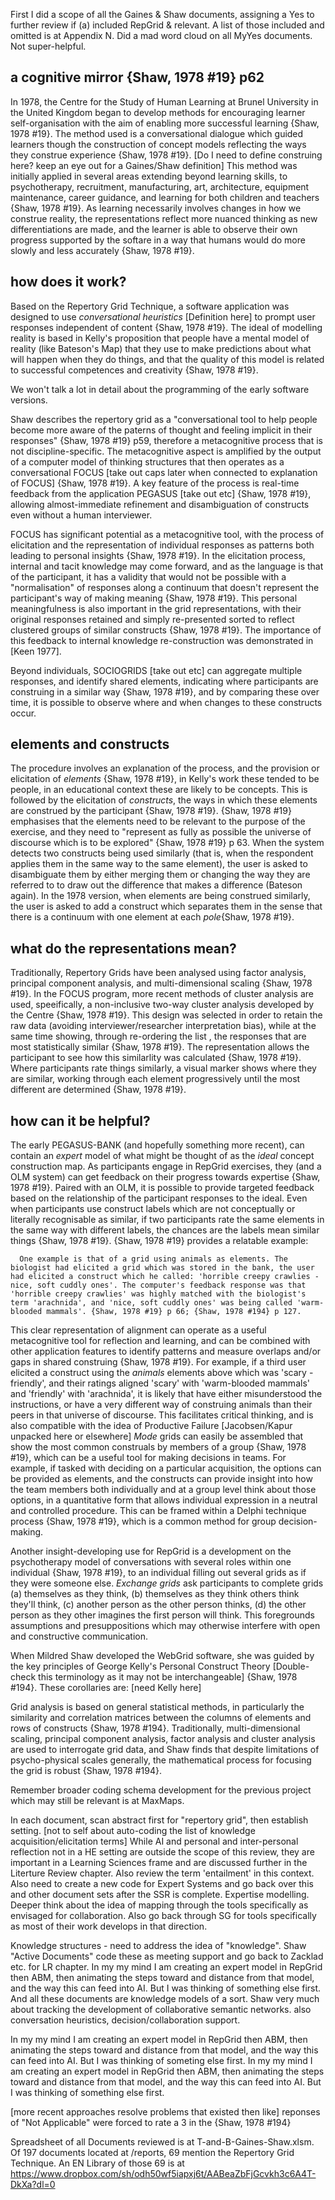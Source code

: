 First I did a scope of all the Gaines &  Shaw documents, assigning a Yes to further review if (a) included RepGrid & relevant. A list of those included and omitted is at Appendix N.
Did a mad word cloud on all MyYes documents. Not super-helpful.

## a cognitive mirror {Shaw, 1978 #19} p62

In 1978, the Centre for the Study of Human Learning at Brunel University in the United Kingdom began to develop methods for encouraging learner self-organisation with the aim of enabling more successful learning {Shaw, 1978 #19}. The method used is a conversational dialogue which guided learners though the construction of concept models reflecting the ways they construe experience {Shaw, 1978 #19}. [Do I need to define construing here? keep an eye out for a Gaines/Shaw definition] This method was initially applied in several areas extending beyond learning skills, to psychotherapy, recruitment, manufacturing, art, architecture, equipment maintenance, career guidance, and learning for both children and teachers {Shaw, 1978 #19}. As learning necessarily involves changes in how we construe reality, the representations reflect more nuanced thinking as new differentiations are made, and the learner is able to observe their own progress supported by the softare in a way that humans would do more slowly and less accurately {Shaw, 1978 #19}.

## how does it work?
Based on the Repertory Grid Technique, a software application was designed to use _conversational heuristics_ [Definition here] to prompt user responses independent of content {Shaw, 1978 #19}. The ideal of modelling reality is based in Kelly's proposition that people have a mental model of reality (like Bateson's Map) that they use to make predictions about what will happen when they do things, and that the quality of this model is related to successful competences and creativity {Shaw, 1978 #19}.

We won't talk a lot in detail about the programming of the early software versions.

Shaw describes the repertory grid as a "conversational tool to help people become more aware of the paterns of thought and feeling implicit in their responses" {Shaw, 1978 #19} p59, therefore a metacognitive process that is not discipline-specific.  The metacognitive aspect is amplified by the output of a computer model of thinking structures that then operates as a conversational FOCUS [take out caps later when connected to explanation of FOCUS] {Shaw, 1978 #19}. A key feature of the process is real-time feedback from the application PEGASUS [take out etc] {Shaw, 1978 #19}, allowing almost-immediate refinement and disambiguation of constructs even without a human interviewer.

FOCUS has significant potential as a metacognitive tool, with the process of elicitation and the representation of individual responses as patterns both leading to personal insights {Shaw, 1978 #19}. In the elicitation process, internal and tacit knowledge may come forward, and as the language is that of the participant, it has a validity that would not be possible with a "normalisation" of responses along a continuum that doesn't represent the participant's way of making meaning {Shaw, 1978 #19}. This personal meaningfulness is also important in the grid representations, with their original responses retained and simply re-presented sorted to reflect clustered groups of similar constructs {Shaw, 1978 #19}. The importance of this feedback to internal knowledge re-construction was demonstrated in [Keen 1977].

Beyond individuals, SOCIOGRIDS [take out etc] can aggregate multiple responses, and identify shared elements, indicating where participants are construing in a similar way {Shaw, 1978 #19}, and by comparing these over time, it is possible to observe where and when changes to these constructs occur.



## elements and constructs
The procedure involves an explanation of the process, and the provision or elicitation of _elements_ {Shaw, 1978 #19}, in Kelly's work these tended to be people, in an educational context these are likely to be concepts. This is followed by the elicitation of _constructs_, the ways in which these elements are construed by the participant {Shaw, 1978 #19}. {Shaw, 1978 #19} emphasises that the elements need to be relevant to the purpose of the exercise, and they need to "represent as fully as possible the universe of discourse which is to be explored" {Shaw, 1978 #19} p 63. When the system detects two constructs being used similarly (that is, when the respondent applies them in the same way to the same element), the user is asked to disambiguate them by either merging them or changing the way they are referred to to draw out the difference that makes a difference (Bateson again). In the 1978 version, when elements are being construed similarly, the user is asked to add a construct which separates them in the sense that there is a continuum with one element at each _pole_{Shaw, 1978 #19}.


## what do the representations mean?

Traditionally, Repertory Grids have been analysed using factor analysis,  principal component analysis, and multi-dimensional scaling {Shaw, 1978 #19}. In the FOCUS program, more recent methods of cluster analysis are used, speeifically, a non-inclusive two-way cluster analysis developed by the Centre {Shaw, 1978 #19}. This design was selected in order to retain the raw data (avoiding interviewer/researcher interpretation bias), while at the same time showing, through re-ordering the list , the responses that are most statistically similar {Shaw, 1978 #19}. The representation allows the participant to see how this similarlity was calculated {Shaw, 1978 #19}. Where participants rate things similarly, a visual marker shows where they are similar, working through each element progressively until the most different are determined {Shaw, 1978 #19}.

## how can it be helpful?

The early PEGASUS-BANK (and hopefully something more recent), can contain an _expert_ model of what might be thought of as the _ideal_ concept construction map. As participants engage in RepGrid exercises, they (and a OLM system) can get feedback on their progress towards expertise {Shaw, 1978 #19}. Paired with an OLM, it is possible to provide targeted feedback based on the relationship of the participant responses to the ideal. Even when participants use construct labels which are not conceptually or literally recognisable as similar, if two participants rate the same elements in the same way with different labels, the chances are the labels mean similar things {Shaw, 1978 #19}. {Shaw, 1978 #19} provides a relatable example:

      One example is that of a grid using animals as elements. The biologist had elicited a grid which was stored in the bank, the user had elicited a construct which he called: 'horrible creepy crawlies - nice, soft cuddly ones'. The computer's feedback response was that 'horrible creepy crawlies' was highly matched with the biologist's term 'arachnida', and 'nice, soft cuddly ones' was being called 'warm-blooded mammals'. {Shaw, 1978 #19} p 66; {Shaw, 1978 #194} p 127.

This clear representation of alignment can operate as a useful metacognitive tool for reflection and learning, and can be combined with other application features to identify patterns and measure overlaps and/or gaps in shared construing {Shaw, 1978 #19}. For example, if a third user elicited a construct using the _animals_ elements above which was 'scary - friendly', and their ratings aligned 'scary' with 'warm-blooded mammals' and 'friendly' with 'arachnida', it is likely that have either misunderstood the instructions, or have a very different way of construing animals than their peers in that universe of discourse. This facilitates critical thinking, and is also compatible with the idea of Productive Failure [Jacobsen/Kapur unpacked here or elsewhere]  _Mode_ grids can easily be assembled that show the most common construals by members of a group {Shaw, 1978 #19}, which can be a useful tool for making decisions in teams. For example, if tasked with deciding on a particular acquisition, the options can be provided as elements, and the constructs can provide insight into how the team members both individually and at a group level think about those options, in a quantitative form that allows individual expression in a neutral and controlled procedure. This can be framed within a Delphi technique process {Shaw, 1978 #19}, which is a common method for group decision-making.

Another insight-developing use for RepGrid is a development on the psychotherapy model of conversations with several roles within one individual {Shaw, 1978 #19}, to an individual filling out several grids as if they were someone else. _Exchange grids_ ask participants to complete grids (a) themselves as they think, (b) themselves as they think others think they'll think, (c) another person as the other person thinks, (d) the other person as they other imagines the first person will think. This foregrounds assumptions and presuppositions which may otherwise interfere with open and constructive communication.

When Mildred Shaw developed the WebGrid software, she was guided by the key principles of George Kelly's Personal Construct Theory [Double-check this terminology as it may not be interchangeable] {Shaw, 1978 #194}. These corollaries are:
[need Kelly here]

Grid analysis is based on general statistical methods, in particularly the similarity and correlation matrices between the columns of elements and rows of constructs {Shaw, 1978 #194}. Traditionally, multi-dimensional scaling, principal component analysis, factor analysis and cluster analysis are used to interrogate grid data, and Shaw finds that despite limitations of psycho-physical scales generally, the mathematical process for focusing the grid is robust {Shaw, 1978 #194}.


Remember broader coding schema development for the previous project which may still be relevant is at MaxMaps.

In each document, scan abstract first for "repertory grid", then establish setting. [not to self about auto-coding the list of knowledge acquisition/elicitation terms] While AI and personal and inter-personal reflection not in a HE setting are outside the scope of this review, they are important in a Learning Sciences frame and are discussed further in the Literture Review chapter. Also review the term 'entailment' in this context. Also need to create a new code for Expert Systems and go back over this and other document sets after the SSR is complete. Expertise modelling. Deeper think about the idea of mapping through the tools specifically as envisaged for collaboration. Also go back through SG for tools specifically as most of their work develops in that direction.

Knowledge structures - need to address the idea of "knowledge". Shaw "Active Documents" code these as meeting support and go back to Zacklad etc. for LR chapter. In my my mind I am creating an expert model in RepGrid then ABM, then animating the steps toward and distance from that model, and the way this can feed into AI. But I was thinking of something else first. And all these documents are knowledge models of a sort. Shaw very much about tracking the development of collaborative semantic networks. also conversation heuristics, decision/collaboration support.

In my my mind I am creating an expert model in RepGrid then ABM, then animating the steps toward and distance from that model, and the way this can feed into AI. But I was thinking of someting else first.
In my my mind I am creating an expert model in RepGrid then ABM, then animating the steps toward and distance from that model, and the way this can feed into AI. But I was thinking of something else first.



[more recent approaches resolve problems that existed then like] reponses of "Not Applicable" were forced to rate a 3 in the {Shaw, 1978 #194}

Spreadsheet of all Documents reviewed is at
T-and-B-Gaines-Shaw.xlsm. Of 197 documents located at /reports, 69 mention the Repertory Grid Technique. An EN Library of those 69 is at https://www.dropbox.com/sh/odh50wf5iapxj6t/AABeaZbFjGcvkh3c6A4T-DkXa?dl=0

